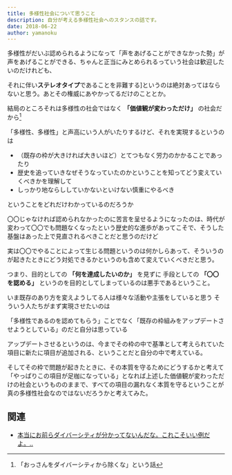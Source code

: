 ```yaml
---
title: 多様性社会について思うこと
description: 自分が考える多様性社会へのスタンスの話です。
date: 2018-06-22
author: yamanoku
---
```


多様性がだいぶ認められるようになって「声をあげることができなかった勢」が声をあげることができる、ちゃんと正当にみとめられるっていう社会は歓迎したいのだけれども、

それに伴い**ステレオタイプ**であることを非難する]というのは絶対あってはならないと思う。あとその権威にあやかってるだけのこととか。

結局のところそれは多様性の社会ではなく **「価値観が変わっただけ」** の社会だから[^1]

「多様性、多様性」と声高にいう人がいたりするけど、それを実現するというのは

- （既存の枠が大きければ大きいほど）とてつもなく労力のかかることであったり
- 歴史を追っていきなぜそうなっていたのかということを知ってどう変えていくべきかを理解して
- しっかり地ならししていかないといけない慎重にやるべき

ということをどれだけわかっているのだろうか

〇〇じゃなければ認められなかったのに苦言を呈せるようになったのは、時代が変わって〇〇でも問題なくなったという歴史的な進歩があってこそで、そうした基盤はあった上で見直されるべきことだと思うのだけど

実は〇〇でやることによって生じる問題というのは何かしらあって、そういうのが起きたときにどう対処できるかというのも含めて変えていくべきだと思う。

つまり、目的としての **「何を達成したいのか」** を見ずに
手段としての **「〇〇を認める」** というのを目的としてしまっているのは悪手であるということ。

いま既存のあり方を変えようしてる人は様々な活動や主張をしていると思う
そういう人たちがまず実現させたいのは

「多様性であるのを認めてもらう」ことでなく「既存の枠組みをアップデートさせようとしている」のだと自分は思っている

アップデートさせるというのは、今までその枠の中で基準として考えられていた項目に新たに項目が追加される、ということだと自分の中で考えている。

そしてその枠で問題が起きたときに、その本質を守るためにどうするかと考えて「やっぱりこの項目が足枷になっている」となれば上述した価値観が変わっただけの社会というもののままで、すべての項目の漏れなく本質を守るということが真の多様性社会なのではないだろうかと考えてみた。

## 関連

- [本当にお前らダイバーシティが分かってないんだな。これこそいい例だよ。..](https://anond.hatelabo.jp/20181205222003)

[^1]: 「おっさんをダイバーシティから除くな」という話
